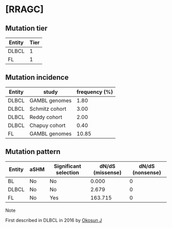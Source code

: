 # [RRAGC]

## Mutation tier

|Entity|Tier|
|------|----|
|DLBCL |1   |
|FL    |1   |

## Mutation incidence

|Entity|study         |frequency (%)|
|------|--------------|-------------|
|DLBCL |GAMBL genomes | 1.80        |
|DLBCL |Schmitz cohort| 3.00        |
|DLBCL |Reddy cohort  | 2.00        |
|DLBCL |Chapuy cohort | 0.40        |
|FL    |GAMBL genomes |10.85        |

## Mutation pattern

|Entity|aSHM|Significant selection|dN/dS (missense)|dN/dS (nonsense)|
|------|----|---------------------|----------------|----------------|
|BL    |No  |No                   |  0.000         |0               |
|DLBCL |No  |No                   |  2.679         |0               |
|FL    |No  |Yes                  |163.715         |0               |


> [!NOTE]
> First described in DLBCL in 2016 by [Okosun J](https://pubmed.ncbi.nlm.nih.gov/26691987)